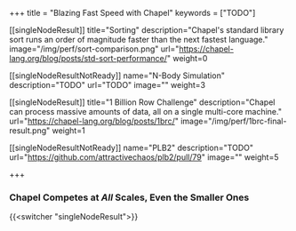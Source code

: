 +++
title = "Blazing Fast Speed with Chapel"
keywords = ["TODO"]

[[singleNodeResult]]
  title="Sorting"
  description="Chapel's standard library sort runs an order of magnitude faster than the next fastest language."
  image="/img/perf/sort-comparison.png"
  url="https://chapel-lang.org/blog/posts/std-sort-performance/"
  weight=0

[[singleNodeResultNotReady]]
  name="N-Body Simulation"
  description="TODO"
  url="TODO"
  image=""
  weight=3

[[singleNodeResult]]
  title="1 Billion Row Challenge"
  description="Chapel can process massive amounts of data, all on a single multi-core machine."
  url="https://chapel-lang.org/blog/posts/1brc/"
  image="/img/perf/1brc-final-result.png"
  weight=1

[[singleNodeResultNotReady]]
  name="PLB2"
  description="TODO"
  url="https://github.com/attractivechaos/plb2/pull/79"
  image=""
  weight=5

+++

### Chapel Competes at _All_ Scales, Even the Smaller Ones

{{<switcher "singleNodeResult">}}


